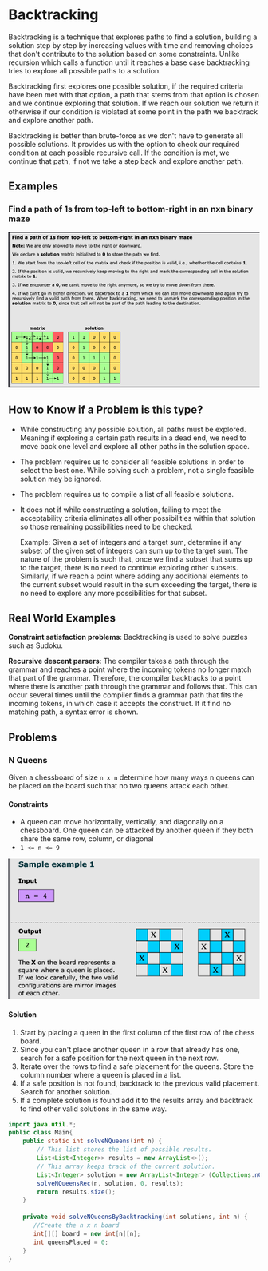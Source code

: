 # Backtracking

Backtracking is a technique that explores paths to find a solution, building a
solution step by step by increasing values with time and removing choices that
don't contribute to the solution based on some constraints. Unlike recursion
which calls a function until it reaches a base case backtracking tries to
explore all possible paths to a solution. 

Backtracking first explores one possible solution, if the required criteria
have been met with that option, a path that stems from that option is chosen
and we continue exploring that solution. If we reach our solution we return it
otherwise if our condition is violated at some point in the path we backtrack
and explore another path. 

Backtracking is better than brute-force as we don't have to generate all
possible solutions. It provides us with the option to check our required
condition at each possible recursive call. If the condition is met, we continue
that path, if not we take a step back and explore another path. 

## Examples

### Find a path of 1s from top-left to bottom-right in an nxn binary maze

![FindAPath](FindAPath.png "Find a path solution with diagram.")

## How to Know if a Problem is this type?
* While constructing any possible solution, all paths must be explored. Meaning
  if exploring a certain path results in a dead end, we need to move back one
  level and explore all other paths in the solution space. 
* The problem requires us to consider all feasible solutions in order to select
  the best one. While solving such a problem, not a single feasible solution
  may be ignored. 
* The problem requires us to compile a list of all feasible solutions. 
* It does not if while constructing a solution, failing to meet the
  acceptability criteria eliminates all other possibilities within that solution
  so those remaining possibilities need to be checked. 

  Example: Given a set of integers and a target sum, determine if any subset of
  the given set of integers can sum up to the target sum. The nature of the
  problem is such that, once we find a subset that sums up to the target, there
  is no need to continue exploring other subsets. Similarly, if we reach a
  point where adding any additional elements to the current subset would result
  in the sum exceeding the target, there is no need to explore any more
  possibilities for that subset.

## Real World Examples

**Constraint satisfaction problems**: Backtracking is used to solve puzzles
such as Sudoku. 

**Recursive descent parsers**: The compiler takes a path through the grammar
and reaches a point where the incoming tokens no longer match that part of the
grammar. Therefore, the compiler backtracks to a point where there is another
path through the grammar and follows that. This can occur several times until
the compiler finds a grammar path that fits the incoming tokens, in which case
it accepts the construct. If it find no matching path, a syntax error is shown.

## Problems

### N Queens
Given a chessboard of size `n x n` determine how many ways n queens can be
placed on the board such that no two queens attack each other. 

#### Constraints
* A queen can move horizontally, vertically, and diagonally on a chessboard.
  One queen can be attacked by another queen if they both share the same row,
  column, or diagonal
* `1 <= n <= 9`

![Queen Example](QueenExample.png "The input is n=4, the output is 2")

#### Solution

1. Start by placing a queen in the first column of the first row of the chess
   board. 
2. Since you can't place another queen in a row that already has one, search
   for a safe position for the next queen in the next row. 
3. Iterate over the rows to find a safe placement for the queens. Store the
   column number where a queen is placed in a list. 
4. If a safe position is not found, backtrack to the previous valid placement.
   Search for another solution.
5. If a complete solution is found add it to the results array and backtrack to
   find other valid solutions in the same way.

```java
import java.util.*;
public class Main{
    public static int solveNQueens(int n) {
        // This list stores the list of possible results.
        List<List<Integer>> results = new ArrayList<>();
        // This array keeps track of the current solution.
        List<Integer> solution = new ArrayList<Integer> (Collections.nCopies(n, -1));
        solveNQueensRec(n, solution, 0, results);
        return results.size();
    }

    private void solveNQueensByBacktracking(int solutions, int n) {
       //Create the n x n board
       int[][] board = new int[n][n];
       int queensPlaced = 0;
    }
}
```
